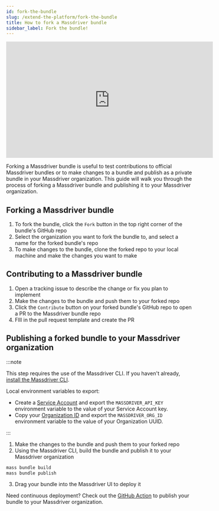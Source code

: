 ```yaml
---
id: fork-the-bundle
slug: /extend-the-platform/fork-the-bundle
title: How to fork a Massdriver bundle
sidebar_label: Fork the bundle!
---
```


<iframe width="560" height="315" src="https://www.youtube.com/watch?v=mjTZlOPdKhQ" title="YouTube video player" frameborder="0" allow="accelerometer; autoplay; clipboard-write; encrypted-media; gyroscope; picture-in-picture; web-share" allowfullscreen></iframe>

Forking a Massdriver bundle is useful to test contributions to official Massdriver bundles or to make changes to a bundle and publish as a private bundle in your Massdriver organization. This guide will walk you through the process of forking a Massdriver bundle and publishing it to your Massdriver organization.

## Forking a Massdriver bundle

1. To fork the bundle, click the `Fork` button in the top right corner of the bundle's GitHub repo
2. Select the organization you want to fork the bundle to, and select a name for the forked bundle's repo
3. To make changes to the bundle, clone the forked repo to your local machine and make the changes you want to make

## Contributing to a Massdriver bundle

1. Open a tracking issue to describe the change or fix you plan to implement
2. Make the changes to the bundle and push them to your forked repo
3. Click the `Contribute` button on your forked bundle's GitHub repo to open a PR to the Massdriver bundle repo
4. FIll in the pull request template and create the PR

## Publishing a forked bundle to your Massdriver organization

:::note

This step requires the use of the Massdriver CLI. If you haven't already, [install the Massdriver CLI](/cli/overview).

Local environment variables to export:
* Create a [Service Account](/platform/service-accounts) and export the `MASSDRIVER_API_KEY` environment variable to the value of your Service Account key.
* Copy your [Organization ID](/concepts/organizations) and export the `MASSDRIVER_ORG_ID` environment variable to the value of your Organization UUID.

:::

1. Make the changes to the bundle and push them to your forked repo
2. Using the Massdriver CLI, build the bundle and publish it to your Massdriver organization

```bash
mass bundle build
mass bundle publish
```

3. Drag your bundle into the Massdriver UI to deploy it

Need continuous deployment? Check out the [GitHub Action](/ci-cd/github-action) to publish your bundle to your Massdriver organization.